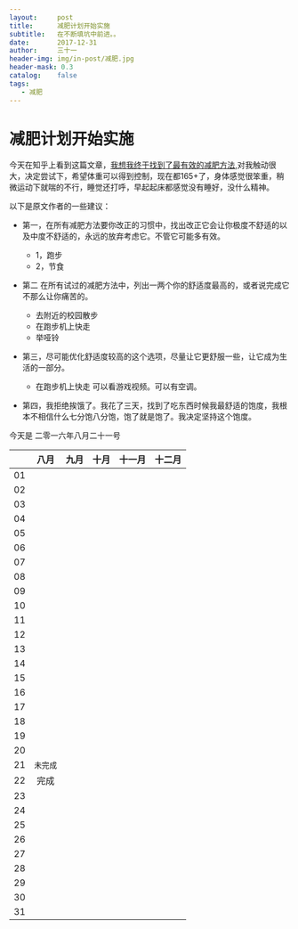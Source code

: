 ```yaml
---
layout:     post
title:      减肥计划开始实施
subtitle:   在不断填坑中前进。。
date:       2017-12-31
author:     三十一
header-img: img/in-post/减肥.jpg
header-mask: 0.3
catalog:    false
tags:
   - 减肥
---
```


# 减肥计划开始实施

今天在知乎上看到这篇文章，[我想我终于找到了最有效的减肥方法](https://zhuanlan.zhihu.com/p/24107946),对我触动很大，决定尝试下，希望体重可以得到控制，现在都165+了，身体感觉很笨重，稍微运动下就喘的不行，睡觉还打呼，早起起床都感觉没有睡好，没什么精神。

以下是原文作者的一些建议：

* 第一，在所有减肥方法要你改正的习惯中，找出改正它会让你极度不舒适的以及中度不舒适的，永远的放弃考虑它。不管它可能多有效。
    - 1，跑步
    - 2，节食

* 第二 在所有试过的减肥方法中，列出一两个你的舒适度最高的，或者说完成它不那么让你痛苦的。
    
    - 去附近的校园散步
    - 在跑步机上快走
    - 举哑铃

* 第三，尽可能优化舒适度较高的这个选项，尽量让它更舒服一些，让它成为生活的一部分。
    - 在跑步机上快走 可以看游戏视频。可以有空调。

* 第四，我拒绝挨饿了。我花了三天，找到了吃东西时候我最舒适的饱度，我根本不相信什么七分饱八分饱，饱了就是饱了。我决定坚持这个饱度。

今天是 二零一六年八月二十一号


|  | 八月 | 九月 | 十月 | 十一月 | 十二月 |
| --- | :-: | :-: | :-: | :-: | :-: |
| 01 |  |  |  |  |  |
| 02 |  |  |  |  |  |
| 03 |  |  |  |  |  |
| 04 |  |  |  |  |  |
| 05 |  |  |  |  |  |
| 06 |  |  |  |  |  |
| 07 |  |  |  |  |  |
| 08 |  |  |  |  |  |
| 09 |  |  |  |  |  |
| 10 |  |  |  |  |  |
| 11 |  |  |  |  |  |
| 12 |  |  |  |  |  |
| 13 |  |  |  |  |  |
| 14 |  |  |  |  |  |
| 15 |  |  |  |  |  |
| 16 |  |  |  |  |  |
| 17 |  |  |  |  |  |
| 18 |  |  |  |  |  |
| 19 |  |  |  |  |  |
| 20 |  |  |  |  |  |
| 21 | `未完成` |  |  |  |  |
| 22 | 完成 |  |  |  |  |
| 23 |  |  |  |  |  |
| 24 |  |  |  |  |  |
| 25 |  |  |  |  |  |
| 26 |  |  |  |  |  |
| 27 |  |  |  |  |  |
| 28 |  |  |  |  |  |
| 29 |  |  |  |  |  |
| 30 |  |  |  |  |  |
| 31 |  |  |  |  |  |






